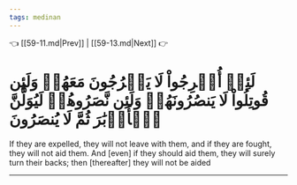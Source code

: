 ```yaml
---
tags: medinan
---
```


👈 [[59-11.md|Prev]] | [[59-13.md|Next]] 👉

# لَئِنۡ أُخۡرِجُواْ لَا يَخۡرُجُونَ مَعَهُمۡ وَلَئِن قُوتِلُواْ لَا يَنصُرُونَهُمۡ وَلَئِن نَّصَرُوهُمۡ لَيُوَلُّنَّ ٱلۡأَدۡبَٰرَ ثُمَّ لَا يُنصَرُونَ

If they are expelled, they will not leave with them, and if they are fought, they will not aid them. And [even] if they should aid them, they will surely turn their backs; then [thereafter] they will not be aided

---

